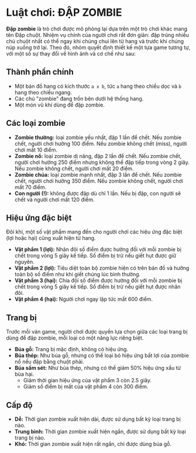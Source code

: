 # Luật chơi: ĐẬP ZOMBIE

**Đập zombie** là trò chơi được mô phỏng lại dựa trên một trò chơi khác mang tên Đập chuột. Nhiệm vụ chính của người chơi rất đơn giản: đập trúng nhiều chú chuột nhất có thể ngay khi chúng chui lên từ hang và trước khi chúng núp xuống trở lại. Theo đó, nhóm quyết định thiết kế một tựa game tương tự, với một số sự thay đổi về hình ảnh và cơ chế như sau:

## Thành phần chính

- Một bản đồ hang có kích thước `a x b`, tức `a` hang theo chiều dọc và `b` hang theo chiều ngang.
- Các chú "zombie" đang trốn bên dưới hệ thống hang.
- Một món vũ khí dùng để đập zombie.

## Các loại zombie

- **Zombie thường:** loại zombie yếu nhất, đập 1 lần để chết. Nếu zombie chết, người chơi hưởng 100 điểm. Nếu zombie không chết (miss), người chơi mất 10 điểm.
- **Zombie nổ:** loại zombie dị năng, đập 2 lần để chết. Nếu zombie chết, người chơi hưởng 250 điểm nhưng không thể đập tiếp trong vòng 2 giây. Nếu zombie không chết, người chơi mất 20 điểm.
- **Zombie chúa:** loại zombie mạnh nhất, đập 3 lần để chết. Nếu zombie chết, người chơi hưởng 350 điểm. Nếu zombie không chết, người chơi mất 70 điểm.
- **Con người (!):** không được đập dù chỉ 1 lần. Nếu bị đập, con người sẽ chết và người chơi mất 120 điểm.  

## Hiệu ứng đặc biệt

Đôi khi, một số vật phẩm mang đến cho người chơi các hiệu ứng đặc biệt (lợi hoặc hại) cũng xuất hiện từ hang.
- **Vật phẩm 1 (lợi):** Nhân đôi số điểm được hưởng đối với mỗi zombie bị chết trong vòng 5 giây kế tiếp. Số điểm bị trừ nếu giết hụt được giữ nguyên.
- **Vật phẩm 2 (lợi):** Tiêu diệt toàn bộ zombie hiện có trên bản đồ và hưởng toàn bộ số điểm như khi giết chúng lúc bình thường.
- **Vật phẩm 3 (hại):** Chia đôi số điểm được hưởng đối với mỗi zombie bị chết trong vòng 5 giây kế tiếp. Số điểm bị trừ nếu giết hụt được nhân đôi.
- **Vật phẩm 4 (hại):** Người chơi ngay lập tức mất 600 điểm.

## Trang bị

Trước mỗi ván game, người chơi được quyền lựa chọn giữa các loại trang bị dùng để đập zombie, mỗi loại có một năng lực riêng biệt.
- **Búa gỗ:** Trang bị mặc định, không có hiệu ứng.
- **Búa thép:** Như búa gỗ, nhưng có thể loại bỏ hiệu ứng bất lợi của zombie nổ nếu đập bằng chuột phải.
- **Búa sấm sét:** Như búa thép, nhưng có thể giảm 50% hiệu ứng xấu từ bùa hại.
    - Giảm thời gian hiệu ứng của vật phẩm 3 còn 2.5 giây.
    - Giảm số điểm bị mất của vật phẩm 4 còn 300 điểm.

## Cấp độ

- **Dễ:** Thời gian zombie xuất hiện dài, được sử dụng bất kỳ loại trang bị nào.
- **Trung bình:** Thời gian zombie xuất hiện ngắn, được sử dụng bất kỳ loại trang bị nào.
- **Khó:** Thời gian zombie xuất hiện rất ngắn, chỉ được dùng búa gỗ.